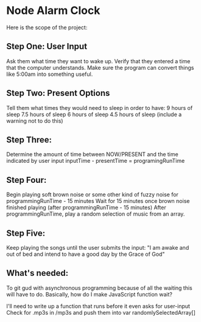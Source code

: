 # Node Alarm Clock

Here is the scope of the project: 

## Step One: User Input
Ask them what time they want to wake up.
    Verify that they entered a time that the computer understands. Make sure the program can convert things like 5:00am into something useful.
## Step Two: Present Options
Tell them what times they would need to sleep in order to have:
    9 hours of sleep
    7.5 hours of sleep
    6 hours of sleep
    4.5 hours of sleep (include a warning not to do this)
## Step Three:
 Determine the amount of time between NOW/PRESENT and the time indicated by user input
    inputTime - presentTime = programingRunTime
## Step Four:
Begin playing soft brown noise or some other kind of fuzzy noise for programmingRunTime - 15 minutes
    Wait for 15 minutes once brown noise finished playing (after programmingRunTime - 15 minutes)
    After programmingRunTime, play a random selection of music from an array.
## Step Five:
Keep playing the songs until the user submits the input:
        "I am awake and out of bed and intend to have a good day by the Grace of God"
## What's needed:

To git gud with asynchronous programming because of all the waiting this will have to do.
Basically, how do I make JavaScript function wait?

I'll need to write up a function that runs before it even asks for user-input
    Check for .mp3s in /mp3s and push them into var randomlySelectedArray[]

